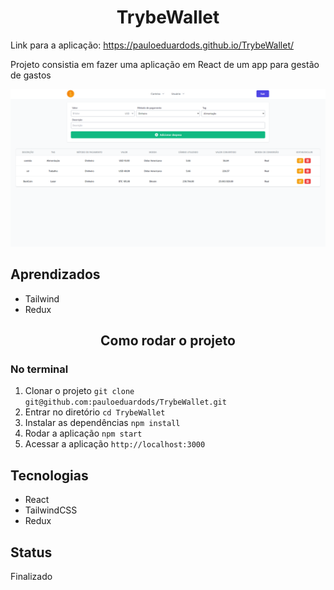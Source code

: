 <h1 align="center">TrybeWallet</h1>

Link para a aplicação: https://pauloeduardods.github.io/TrybeWallet/

Projeto consistia em fazer uma aplicação em React de um app para gestão de gastos

<img src="./TrybeWallet.png"/>


## Aprendizados
 * Tailwind
 * Redux

<h2 align="center">Como rodar o projeto</h2>

### No terminal
1. Clonar o projeto `git clone git@github.com:pauloeduardods/TrybeWallet.git`
2. Entrar no diretório `cd TrybeWallet`
3. Instalar as dependências `npm install`
4. Rodar a aplicação `npm start`
5. Acessar a aplicação `http://localhost:3000`

## Tecnologias
* React
* TailwindCSS
* Redux

## Status

Finalizado
